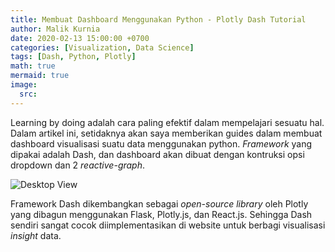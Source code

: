 ```yaml
---
title: Membuat Dashboard Menggunakan Python - Plotly Dash Tutorial
author: Malik Kurnia
date: 2020-02-13 15:00:00 +0700
categories: [Visualization, Data Science]
tags: [Dash, Python, Plotly]
math: true
mermaid: true
image:
  src: 
---
```


Learning by doing adalah cara paling efektif dalam mempelajari sesuatu hal. Dalam artikel ini, setidaknya akan saya memberikan guides dalam membuat dashboard visualisasi suatu data menggunakan python. <i>Framework</i> yang dipakai adalah Dash, dan dashboard akan dibuat dengan kontruksi opsi dropdown dan 2 <i>reactive-graph</i>.

![Desktop View](insert-link-here)

Framework Dash dikembangkan sebagai <i>open-source library</i> oleh Plotly yang dibagun menggunakan Flask, Plotly.js, dan React.js. Sehingga Dash sendiri sangat cocok diimplementasikan di website untuk berbagi visualisasi <i>insight</i> data.
